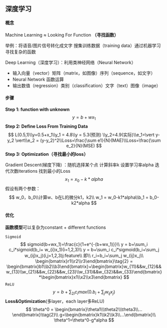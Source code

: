 ## 深度学习

#### 概念

Machine Learning ≈ Looking For Function **（寻找函数）** 

举例：将语音/图片信号转化成文字 搜集训练数据（training data）通过机器学习寻找复杂的函数

Deep Learning（深度学习）：利用类神经网络（Neural Network）

* 输入向量（vector）矩阵（matrix，如图像）序列（sequence，如文字）
* Neural Network 函数运算
* 输出数值（regression）类别（classification）文字（text）图像（image） 

#### 步骤

**Step 1: function with unknown**
$$
y = b+wx_1
$$
**Step 2: Define Loss From Training Data**
$$
L(0.5,1)\\y=0.5+x_1\\y_1 = 4.8\\y = 5.3(预测) \\y_2=4.9(实际)\\e_1=\vert y-y_2 \vert\\e_2 = (y-y_2)^2\\Loss=\frac{\sum e1}{N}(MAE)\\Loss=\frac{\sum e_2}{N}(MSE)
$$
**Step 3: Optimization（寻找最小的loss）**

Gradient Descent(梯度下降) ：随机选择某个点 计算斜率k 设置学习率alpha 迭代次数iterations 找到最小的Loss
$$
x_1 = x_0-k*alpha
$$
假设有两个参数：
$$
w_0，b_0\\计算w、b在L的微分k1，k2\\
w_1 = w_0-k1*alpha\\b_1 = b_0-k2*alpha
$$
#### 优化

**函数模型**可以复杂为constant + different functions

``Sigmoid``
$$
sigmoid(b+wx_1)=\frac{c}{1+e^{-(b+wx_1)}}\\
y = b+\sum_i c_i*sigmoid(b_i+ w_{i}x_1)(i=1,2,3)\\
y = b+\sum_i c_i*sigmoid(b_i+\sum_j w_{ij}x_j)(i,j=1,2,3)j:feature\\
即\\
r_i=b_i+\sum_j w_{ij}x_j\\
\begin{bmatrix}r1\\r2\\r3\end{bmatrix}\tag{2} = \begin{bmatrix}b1\\b2\\b3\end{bmatrix}+\begin{bmatrix}w_{11}&&w_{12}&&w_{13}\\w_{21}&&w_{22}&&w_{23}\\w_{31}&&w_{32}&&w_{33}\end{bmatrix}*\begin{bmatrix}x1\\x2\\x3\end{bmatrix}
$$
``ReLU``
$$
y=b+\sum_{2i}c_imax(0.b_i+\sum_jw_{ij}x_j)
$$
**Loss&Optimization**(多layer，each layer多ReLU)
$$
\theta^0 = \begin{bmatrix}\theta1\\\theta2\\\theta3\\…\end{bmatrix}\tag{2}\\
g=\begin{bmatrix}k1\\k2\\k3\\…\end{bmatrix}\\
\theta^1=\theta^0-g*alpha
$$
